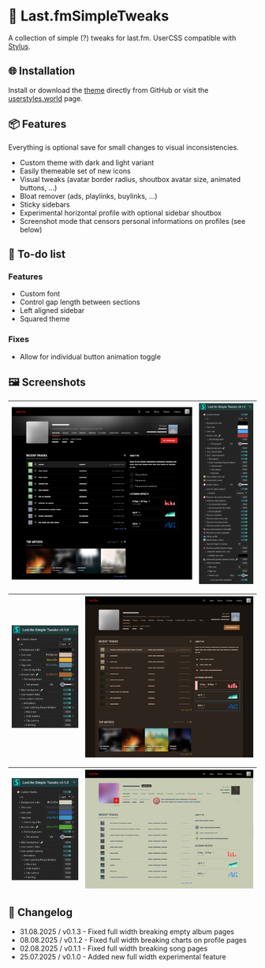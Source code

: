 # 🎨 Last.fmSimpleTweaks
A collection of simple (?) tweaks for last.fm.
UserCSS compatible with [Stylus](https://github.com/openstyles/stylus).

## 🌐 Installation
Install or download the [theme](https://raw.githubusercontent.com/924e50c0/Last.fmSimpleTweaks/refs/heads/main/lastfm-simple-tweaks.user.css) directly from GitHub or visit the [userstyles.world](https://userstyles.world/style/22311) page.

## 📦 Features
Everything is optional save for small changes to visual inconsistencies.

- Custom theme with dark and light variant
- Easily themeable set of new icons
- Visual tweaks (avatar border radius, shoutbox avatar size, animated buttons, …)
- Bloat remover (ads, playlinks, buylinks, …)
- Sticky sidebars
- Experimental horizontal profile with optional sidebar shoutbox
- Screenshot mode that censors personal informations on profiles (see below)

## 🧪 To-do list
### Features
- Custom font
- Control gap length between sections
- Left aligned sidebar
- Squared theme

### Fixes
- Allow for individual button animation toggle

## 🖼️ Screenshots
| ![profile](/previews/profile.png)                       | ![tweaks](/previews/tweaks.png)             |
| ------------------------------------------------------- | ------------------------------------------- |

| ![theme tweaks 1](/previews/preview-theme-1-tweaks.png) | ![preview 1](/previews/preview-theme-1.png) |
| ------------------------------------------------------- | ------------------------------------------- |

| ![theme tweaks 2](/previews/preview-theme-2-tweaks.png) | ![preview 2](/previews/preview-theme-2.png) |
| ------------------------------------------------------- | ------------------------------------------- |

## 📃 Changelog
- 31.08.2025 / v0.1.3 - Fixed full width breaking empty album pages
- 08.08.2025 / v0.1.2 - Fixed full width breaking charts on profile pages
- 02.08.2025 / v0.1.1 - Fixed full width breaking song pages
- 25.07.2025 / v0.1.0 - Added new full width experimental feature
